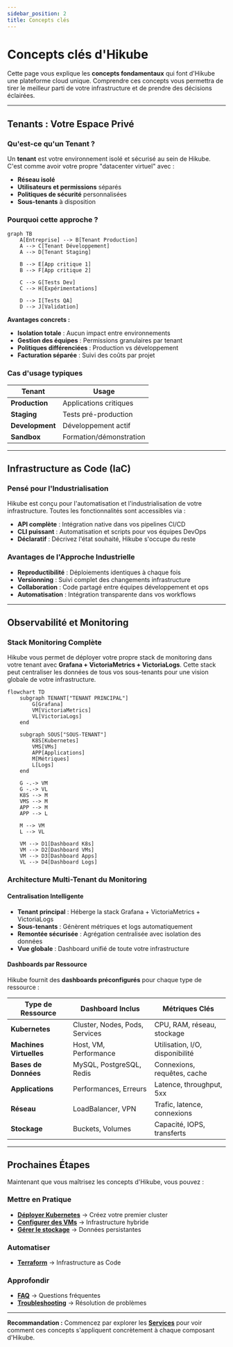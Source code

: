 ```yaml
---
sidebar_position: 2
title: Concepts clés
---
```


# Concepts clés d'Hikube

Cette page vous explique les **concepts fondamentaux** qui font d'Hikube une plateforme cloud unique. Comprendre ces concepts vous permettra de tirer le meilleur parti de votre infrastructure et de prendre des décisions éclairées.

---

## Tenants : Votre Espace Privé

### **Qu'est-ce qu'un Tenant ?**
Un **tenant** est votre environnement isolé et sécurisé au sein de Hikube. C'est comme avoir votre propre "datacenter virtuel" avec :
- **Réseau isolé**
- **Utilisateurs et permissions** séparés
- **Politiques de sécurité** personnalisées
- **Sous-tenants** à disposition

### **Pourquoi cette approche ?**
```mermaid
graph TB
    A[Entreprise] --> B[Tenant Production]
    A --> C[Tenant Développement]
    A --> D[Tenant Staging]

    B --> E[App critique 1]
    B --> F[App critique 2]

    C --> G[Tests Dev]
    C --> H[Expérimentations]

    D --> I[Tests QA]
    D --> J[Validation]
```

**Avantages concrets :**
- **Isolation totale** : Aucun impact entre environnements
- **Gestion des équipes** : Permissions granulaires par tenant
- **Politiques différenciées** : Production vs développement
- **Facturation séparée** : Suivi des coûts par projet

### **Cas d'usage typiques**
| Tenant | Usage |
|--------|-------|
| **Production** | Applications critiques |
| **Staging** | Tests pré-production |
| **Development** | Développement actif |
| **Sandbox** | Formation/démonstration |

---

## Infrastructure as Code (IaC)

### **Pensé pour l'Industrialisation**
Hikube est conçu pour l'automatisation et l'industrialisation de votre infrastructure. Toutes les fonctionnalités sont accessibles via :

- **API complète** : Intégration native dans vos pipelines CI/CD
- **CLI puissant** : Automatisation et scripts pour vos équipes DevOps
- **Déclaratif** : Décrivez l'état souhaité, Hikube s'occupe du reste

### **Avantages de l'Approche Industrielle**
- **Reproductibilité** : Déploiements identiques à chaque fois
- **Versionning** : Suivi complet des changements infrastructure
- **Collaboration** : Code partagé entre équipes développement et ops
- **Automatisation** : Intégration transparente dans vos workflows

---

## Observabilité et Monitoring

### **Stack Monitoring Complète**

Hikube vous permet de déployer votre propre stack de monitoring dans votre tenant avec **Grafana + VictoriaMetrics + VictoriaLogs**. Cette stack peut centraliser les données de tous vos sous-tenants pour une vision globale de votre infrastructure.

```mermaid
flowchart TD
    subgraph TENANT["TENANT PRINCIPAL"]
        G[Grafana]
        VM[VictoriaMetrics]
        VL[VictoriaLogs]
    end

    subgraph SOUS["SOUS-TENANT"]
        K8S[Kubernetes]
        VMS[VMs]
        APP[Applications]
        M[Métriques]
        L[Logs]
    end

    G -.-> VM
    G -.-> VL
    K8S --> M
    VMS --> M
    APP --> M
    APP --> L

    M --> VM
    L --> VL

    VM --> D1[Dashboard K8s]
    VM --> D2[Dashboard VMs]
    VM --> D3[Dashboard Apps]
    VL --> D4[Dashboard Logs]
```

### **Architecture Multi-Tenant du Monitoring**

#### **Centralisation Intelligente**
- **Tenant principal** : Héberge la stack Grafana + VictoriaMetrics + VictoriaLogs
- **Sous-tenants** : Génèrent métriques et logs automatiquement
- **Remontée sécurisée** : Agrégation centralisée avec isolation des données
- **Vue globale** : Dashboard unifié de toute votre infrastructure

#### **Dashboards par Ressource**

Hikube fournit des **dashboards préconfigurés** pour chaque type de ressource :

| **Type de Ressource** | **Dashboard Inclus** | **Métriques Clés** |
|---------------------------|-------------------------|------------------------|
| **Kubernetes** | Cluster, Nodes, Pods, Services | CPU, RAM, réseau, stockage |
| **Machines Virtuelles** | Host, VM, Performance | Utilisation, I/O, disponibilité |
| **Bases de Données** | MySQL, PostgreSQL, Redis | Connexions, requêtes, cache |
| **Applications** | Performances, Erreurs | Latence, throughput, 5xx |
| **Réseau** | LoadBalancer, VPN | Trafic, latence, connexions |
| **Stockage** | Buckets, Volumes | Capacité, IOPS, transferts |

---

## Prochaines Étapes

Maintenant que vous maîtrisez les concepts d'Hikube, vous pouvez :

### **Mettre en Pratique**
- **[Déployer Kubernetes](../services/kubernetes/)** → Créez votre premier cluster
- **[Configurer des VMs](../services/compute/virtual-machines/)** → Infrastructure hybride
- **[Gérer le stockage](../services/storage/)** → Données persistantes

### **Automatiser**
- **[Terraform](../tools/terraform.md)** → Infrastructure as Code
<!--- **[CLI](../tools/cli.md)** → Scripts et automatisation-->

### **Approfondir**
- **[FAQ](../resources/faq.md)** → Questions fréquentes
- **[Troubleshooting](../resources/troubleshooting.md)** → Résolution de problèmes

---

**Recommandation :** Commencez par explorer les **[Services](../services/)** pour voir comment ces concepts s'appliquent concrètement à chaque composant d'Hikube.
